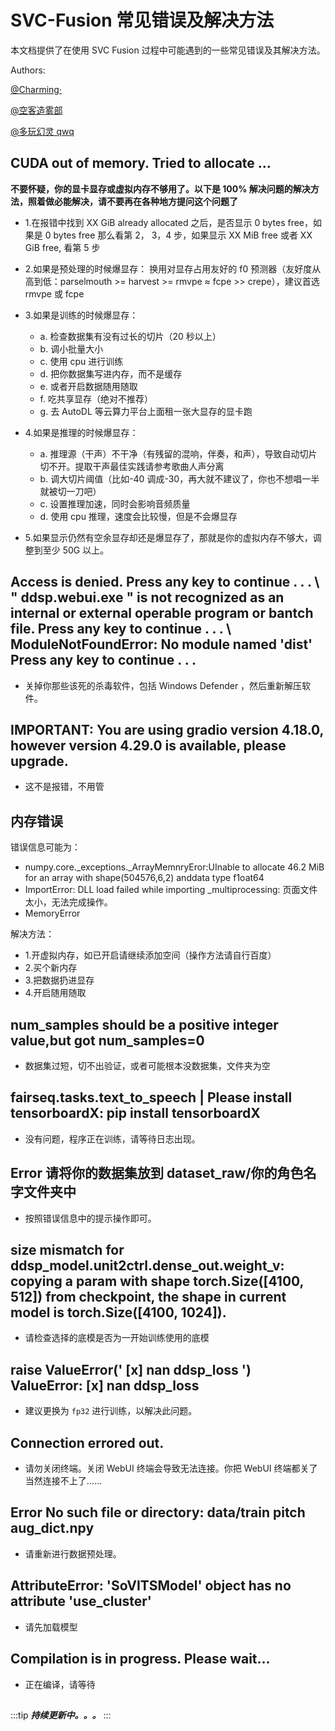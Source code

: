 # SVC-Fusion 常见错误及解决方法

本文档提供了在使用 SVC Fusion 过程中可能遇到的一些常见错误及其解决方法。

Authors:

[@Charming·](https://space.bilibili.com/399248533)

[@空客造雾部](https://space.bilibili.com/457021084)

[@多玩幻灵 qwq](https://space.bilibili.com/503423945)


## CUDA out of memory. Tried to allocate ...

**不要怀疑，你的显卡显存或虚拟内存不够用了。以下是 100% 解决问题的解决方法，照着做必能解决，请不要再在各种地方提问这个问题了**

- 1.在报错中找到 XX GiB already allocated 之后，是否显示 0 bytes free，如果是 0 bytes free 那么看第 2， 3，4 步，如果显示 XX MiB free 或者 XX GiB free, 看第 5 步

- 2.如果是预处理的时候爆显存：
  换用对显存占用友好的 f0 预测器（友好度从高到低：parselmouth >= harvest >= rmvpe ≈ fcpe >> crepe），建议首选 rmvpe 或 fcpe

- 3.如果是训练的时候爆显存：

  - a. 检查数据集有没有过长的切片（20 秒以上）
  - b. 调小批量大小
  - c. 使用 cpu 进行训练
  - d. 把你数据集写进内存，而不是缓存
  - e. 或者开启数据随用随取
  - f. 吃共享显存（绝对不推荐）
  - g. 去 AutoDL 等云算力平台上面租一张大显存的显卡跑

- 4.如果是推理的时候爆显存：

  - a. 推理源（干声）不干净（有残留的混响，伴奏，和声），导致自动切片切不开。提取干声最佳实践请参考歌曲人声分离
  - b. 调大切片阈值（比如-40 调成-30，再大就不建议了，你也不想唱一半就被切一刀吧）
  - c. 设置推理加速，同时会影响音频质量
  - d. 使用 cpu 推理，速度会比较慢，但是不会爆显存

- 5.如果显示仍然有空余显存却还是爆显存了，那就是你的虚拟内存不够大，调整到至少 50G 以上。

## Access is denied. Press any key to continue . . . \ " ddsp.webui.exe " is not recognized as an internal or external operable program or bantch file. Press any key to continue . . . \ ModuleNotFoundError: No module named 'dist' Press any key to continue . . .

- 关掉你那些该死的杀毒软件，包括 Windows Defender ，然后重新解压软件。

## IMPORTANT: You are using gradio version 4.18.0, however version 4.29.0 is available, please upgrade.

- 这不是报错，不用管

## 内存错误

错误信息可能为：

- numpy.core.\_exceptions.\_ArrayMemnryEror:UInable to allocate 46.2 MiB for an array with shape(504576,6,2) anddata type f1oat64
- ImportError: DLL load failed while importing \_multiprocessing: 页面文件太小，无法完成操作。
- MemoryError

解决方法：

- 1.开虚拟内存，如已开启请继续添加空间（操作方法请自行百度）
- 2.买个新内存
- 3.把数据扔进显存
- 4.开启随用随取

## num_samples should be a positive integer value,but got num_samples=0

- 数据集过短，切不出验证，或者可能根本没数据集，文件夹为空

## fairseq.tasks.text_to_speech | Please install tensorboardX: pip install tensorboardX

- 没有问题，程序正在训练，请等待日志出现。

## Error 请将你的数据集放到 dataset_raw/你的角色名字文件夹中

- 按照错误信息中的提示操作即可。

## size mismatch for ddsp_model.unit2ctrl.dense_out.weight_v: copying a param with shape torch.Size([4100, 512]) from checkpoint, the shape in current model is torch.Size([4100, 1024]).

- 请检查选择的底模是否为一开始训练使用的底模

## raise ValueError(' [x] nan ddsp_loss ') ValueError: [x] nan ddsp_loss

- 建议更换为 `fp32` 进行训练，以解决此问题。

## Connection errored out.

- 请勿关闭终端。关闭 WebUI 终端会导致无法连接。你把 WebUI 终端都关了当然连接不上了……

## Error No such file or directory: data/train pitch aug_dict.npy

- 请重新进行数据预处理。

## AttributeError: 'SoVITSModel' object has no attribute 'use_cluster'

- 请先加载模型

## Compilation is in progress. Please wait...

- 正在编译，请等待

##

:::tip
**_持续更新中。。。_**
:::
